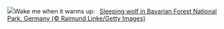 ![](https://www.bing.com/th?id=OHR.SleepyWolf_EN-GB2239080031_UHD.jpg&w=1000)Wake me when it warms up:&nbsp;&ensp;[Sleeping wolf in Bavarian Forest National Park, Germany (© Raimund Linke/Getty Images)](https://www.bing.com/th?id=OHR.SleepyWolf_EN-GB2239080031_UHD.jpg)
<br><br/>
